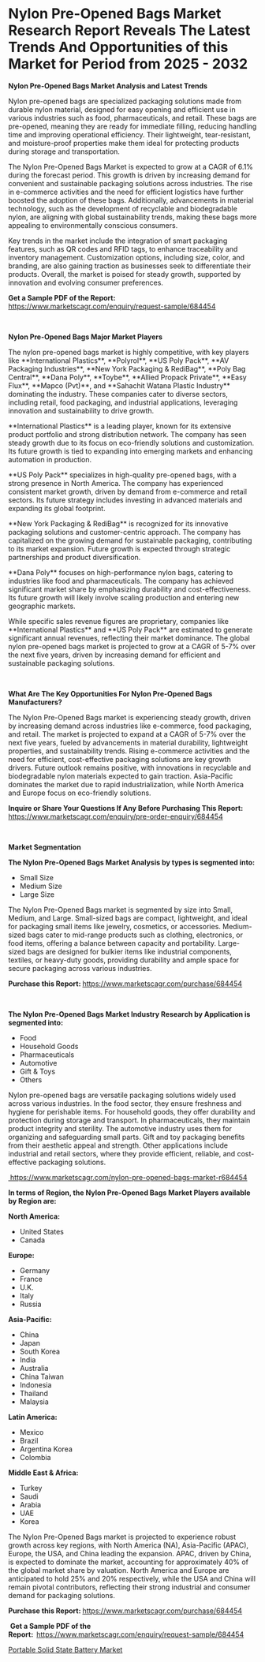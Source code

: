 <p><h1>Nylon Pre-Opened Bags Market Research Report Reveals The Latest Trends And Opportunities of this Market for Period from 2025 - 2032</h1></p><p><strong>Nylon Pre-Opened Bags Market Analysis and Latest Trends</strong></p>
<p><p>Nylon pre-opened bags are specialized packaging solutions made from durable nylon material, designed for easy opening and efficient use in various industries such as food, pharmaceuticals, and retail. These bags are pre-opened, meaning they are ready for immediate filling, reducing handling time and improving operational efficiency. Their lightweight, tear-resistant, and moisture-proof properties make them ideal for protecting products during storage and transportation.</p><p>The Nylon Pre-Opened Bags Market is expected to grow at a CAGR of 6.1% during the forecast period. This growth is driven by increasing demand for convenient and sustainable packaging solutions across industries. The rise in e-commerce activities and the need for efficient logistics have further boosted the adoption of these bags. Additionally, advancements in material technology, such as the development of recyclable and biodegradable nylon, are aligning with global sustainability trends, making these bags more appealing to environmentally conscious consumers.</p><p>Key trends in the market include the integration of smart packaging features, such as QR codes and RFID tags, to enhance traceability and inventory management. Customization options, including size, color, and branding, are also gaining traction as businesses seek to differentiate their products. Overall, the market is poised for steady growth, supported by innovation and evolving consumer preferences.</p></p>
<p><strong>Get a Sample PDF of the Report:&nbsp;</strong> <a href="https://www.marketscagr.com/enquiry/request-sample/684454?utm_campaign=1902&utm_medium=2&utm_source=Github&utm_content=ia&utm_term=20012025&utm_id=nylon-pre-opened-bags">https://www.marketscagr.com/enquiry/request-sample/684454</a></p>
<p>&nbsp;</p>
<p><strong>Nylon Pre-Opened Bags Major Market Players</strong></p>
<p><p>The nylon pre-opened bags market is highly competitive, with key players like **International Plastics**, **Polyrol**, **US Poly Pack**, **AV Packaging Industries**, **New York Packaging & RediBag**, **Poly Bag Central**, **Dana Poly**, **Toybe**, **Allied Propack Private**, **Easy Flux**, **Mapco (Pvt)**, and **Sahachit Watana Plastic Industry** dominating the industry. These companies cater to diverse sectors, including retail, food packaging, and industrial applications, leveraging innovation and sustainability to drive growth.</p><p>**International Plastics** is a leading player, known for its extensive product portfolio and strong distribution network. The company has seen steady growth due to its focus on eco-friendly solutions and customization. Its future growth is tied to expanding into emerging markets and enhancing automation in production.</p><p>**US Poly Pack** specializes in high-quality pre-opened bags, with a strong presence in North America. The company has experienced consistent market growth, driven by demand from e-commerce and retail sectors. Its future strategy includes investing in advanced materials and expanding its global footprint.</p><p>**New York Packaging & RediBag** is recognized for its innovative packaging solutions and customer-centric approach. The company has capitalized on the growing demand for sustainable packaging, contributing to its market expansion. Future growth is expected through strategic partnerships and product diversification.</p><p>**Dana Poly** focuses on high-performance nylon bags, catering to industries like food and pharmaceuticals. The company has achieved significant market share by emphasizing durability and cost-effectiveness. Its future growth will likely involve scaling production and entering new geographic markets.</p><p>While specific sales revenue figures are proprietary, companies like **International Plastics** and **US Poly Pack** are estimated to generate significant annual revenues, reflecting their market dominance. The global nylon pre-opened bags market is projected to grow at a CAGR of 5-7% over the next five years, driven by increasing demand for efficient and sustainable packaging solutions.</p></p>
<p>&nbsp;</p>
<p><strong>What Are The Key Opportunities For Nylon Pre-Opened Bags Manufacturers?</strong></p>
<p><p>The Nylon Pre-Opened Bags market is experiencing steady growth, driven by increasing demand across industries like e-commerce, food packaging, and retail. The market is projected to expand at a CAGR of 5-7% over the next five years, fueled by advancements in material durability, lightweight properties, and sustainability trends. Rising e-commerce activities and the need for efficient, cost-effective packaging solutions are key growth drivers. Future outlook remains positive, with innovations in recyclable and biodegradable nylon materials expected to gain traction. Asia-Pacific dominates the market due to rapid industrialization, while North America and Europe focus on eco-friendly solutions.</p></p>
<p><strong>Inquire or Share Your Questions If Any Before Purchasing This Report:</strong> <a href="https://www.marketscagr.com/enquiry/pre-order-enquiry/684454?utm_campaign=1902&utm_medium=2&utm_source=Github&utm_content=ia&utm_term=20012025&utm_id=nylon-pre-opened-bags">https://www.marketscagr.com/enquiry/pre-order-enquiry/684454</a></p>
<p>&nbsp;</p>
<p><strong>Market Segmentation</strong></p>
<p><strong>The Nylon Pre-Opened Bags Market Analysis by types is segmented into:</strong></p>
<p><ul><li>Small Size</li><li>Medium Size</li><li>Large Size</li></ul></p>
<p><p>The Nylon Pre-Opened Bags market is segmented by size into Small, Medium, and Large. Small-sized bags are compact, lightweight, and ideal for packaging small items like jewelry, cosmetics, or accessories. Medium-sized bags cater to mid-range products such as clothing, electronics, or food items, offering a balance between capacity and portability. Large-sized bags are designed for bulkier items like industrial components, textiles, or heavy-duty goods, providing durability and ample space for secure packaging across various industries.</p></p>
<p><strong>Purchase this Report:&nbsp;</strong><a href="https://www.marketscagr.com/purchase/684454?utm_campaign=1902&utm_medium=2&utm_source=Github&utm_content=ia&utm_term=20012025&utm_id=nylon-pre-opened-bags">https://www.marketscagr.com/purchase/684454</a></p>
<p>&nbsp;</p>
<p><strong>The Nylon Pre-Opened Bags Market Industry Research by Application is segmented into:</strong></p>
<p><ul><li>Food</li><li>Household Goods</li><li>Pharmaceuticals</li><li>Automotive</li><li>Gift & Toys</li><li>Others</li></ul></p>
<p><p>Nylon pre-opened bags are versatile packaging solutions widely used across various industries. In the food sector, they ensure freshness and hygiene for perishable items. For household goods, they offer durability and protection during storage and transport. In pharmaceuticals, they maintain product integrity and sterility. The automotive industry uses them for organizing and safeguarding small parts. Gift and toy packaging benefits from their aesthetic appeal and strength. Other applications include industrial and retail sectors, where they provide efficient, reliable, and cost-effective packaging solutions.</p></p>
<p><a href="https://www.marketscagr.com/nylon-pre-opened-bags-market-r684454?utm_campaign=1902&utm_medium=2&utm_source=Github&utm_content=ia&utm_term=20012025&utm_id=nylon-pre-opened-bags">&nbsp;https://www.marketscagr.com/nylon-pre-opened-bags-market-r684454</a></p>
<p><strong>In terms of Region, the Nylon Pre-Opened Bags Market Players available by Region are:</strong></p>
<p>
    <p> <strong> North America: </strong>
        <ul>
            <li>United States</li>
            <li>Canada</li>
        </ul>
        </p> 
    <p> <strong> Europe: </strong>
        <ul>
            <li>Germany</li>
            <li>France</li>
            <li>U.K.</li>
            <li>Italy</li>
            <li>Russia</li>
        </ul>
        </p> 
    <p> <strong> Asia-Pacific: </strong>
        <ul>
            <li>China</li>
            <li>Japan</li>
            <li>South Korea</li>
            <li>India</li>
            <li>Australia</li>
            <li>China Taiwan</li>
            <li>Indonesia</li>
            <li>Thailand</li>
            <li>Malaysia</li>
        </ul>
        </p> 
    <p> <strong> Latin America: </strong>
        <ul>
            <li>Mexico</li>
            <li>Brazil</li>
            <li>Argentina Korea</li>
            <li>Colombia</li>
        </ul>
        </p> 
    <p> <strong> Middle East & Africa: </strong>
        <ul>
            <li>Turkey</li>
            <li>Saudi</li>
            <li>Arabia</li>
            <li>UAE</li>
            <li>Korea</li>
        </ul>
    </p>
    </p>
<p><p>The Nylon Pre-Opened Bags market is projected to experience robust growth across key regions, with North America (NA), Asia-Pacific (APAC), Europe, the USA, and China leading the expansion. APAC, driven by China, is expected to dominate the market, accounting for approximately 40% of the global market share by valuation. North America and Europe are anticipated to hold 25% and 20% respectively, while the USA and China will remain pivotal contributors, reflecting their strong industrial and consumer demand for packaging solutions.</p></p>
<p><strong>Purchase this Report: </strong><a href="https://www.marketscagr.com/purchase/684454?utm_campaign=1902&utm_medium=2&utm_source=Github&utm_content=ia&utm_term=20012025&utm_id=nylon-pre-opened-bags">https://www.marketscagr.com/purchase/684454</a></p>
<p>&nbsp;<strong>Get a Sample PDF of the Report:&nbsp;&nbsp;</strong><a href="https://www.marketscagr.com/enquiry/request-sample/684454?utm_campaign=1902&utm_medium=2&utm_source=Github&utm_content=ia&utm_term=20012025&utm_id=nylon-pre-opened-bags">https://www.marketscagr.com/enquiry/request-sample/684454</a></p>
<p><strong></strong></p>
<p><p><a href="https://github.com/FassouRP/Market-Research-Report-List-6/blob/main/portable-solid-state-battery-market.md?utm_campaign=1902&utm_medium=2&utm_source=Github&utm_content=ia&utm_term=20012025&utm_id=nylon-pre-opened-bags">Portable Solid State Battery Market</a></p></p>